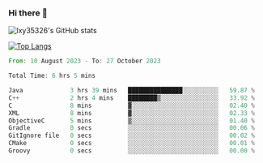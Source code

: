 ### Hi there 👋

<!--
**lxy35326/lxy35326** is a ✨ _special_ ✨ repository because its `README.md` (this file) appears on your GitHub profile.

Here are some ideas to get you started:

- 🔭 I’m currently working on ...
- 🌱 I’m currently learning ...
- 👯 I’m looking to collaborate on ...
- 🤔 I’m looking for help with ...
- 💬 Ask me about ...
- 📫 How to reach me: ...
- 😄 Pronouns: ...
- ⚡ Fun fact: ...
-->

![lxy35326's GitHub stats](https://github-readme-stats.vercel.app/api?username=lxy35326&show_icons=true)

[![Top Langs](https://github-readme-stats.vercel.app/api/top-langs/?username=anuraghazra&layout=compact)](https://github.com/anuraghazra/github-readme-stats)

<!--START_SECTION:waka-->

```rust
From: 10 August 2023 - To: 27 October 2023

Total Time: 6 hrs 5 mins

Java             3 hrs 39 mins   ███████████████░░░░░░░░░░   59.87 %
C++              2 hrs 4 mins    ████████▒░░░░░░░░░░░░░░░░   33.92 %
C                8 mins          ▓░░░░░░░░░░░░░░░░░░░░░░░░   02.40 %
XML              8 mins          ▓░░░░░░░░░░░░░░░░░░░░░░░░   02.33 %
ObjectiveC       5 mins          ▒░░░░░░░░░░░░░░░░░░░░░░░░   01.40 %
Gradle           0 secs          ░░░░░░░░░░░░░░░░░░░░░░░░░   00.06 %
GitIgnore file   0 secs          ░░░░░░░░░░░░░░░░░░░░░░░░░   00.02 %
CMake            0 secs          ░░░░░░░░░░░░░░░░░░░░░░░░░   00.01 %
Groovy           0 secs          ░░░░░░░░░░░░░░░░░░░░░░░░░   00.00 %
```

<!--END_SECTION:waka-->
